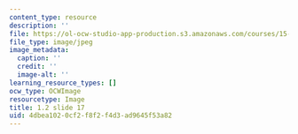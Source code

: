 ```yaml
---
content_type: resource
description: ''
file: https://ol-ocw-studio-app-production.s3.amazonaws.com/courses/15-s21-nuts-and-bolts-of-business-plans-january-iap-2014/4dbea1020cf2f8f2f4d3ad9645f53a82_1.2_slide_17.jpg
file_type: image/jpeg
image_metadata:
  caption: ''
  credit: ''
  image-alt: ''
learning_resource_types: []
ocw_type: OCWImage
resourcetype: Image
title: 1.2 slide 17
uid: 4dbea102-0cf2-f8f2-f4d3-ad9645f53a82
---
```

